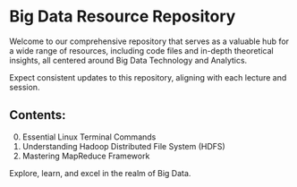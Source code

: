 # Big Data Resource Repository

Welcome to our comprehensive repository that serves as a valuable hub for a wide range of resources, including code files and in-depth theoretical insights, all centered around Big Data Technology and Analytics.

Expect consistent updates to this repository, aligning with each lecture and session.

## Contents:

0. Essential Linux Terminal Commands
1. Understanding Hadoop Distributed File System (HDFS)
2. Mastering MapReduce Framework

Explore, learn, and excel in the realm of Big Data.
